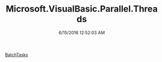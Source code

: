 ﻿---
title: Microsoft.VisualBasic.Parallel.Threads
date: 6/15/2016 12:52:03 AM
---

[BatchTasks](T-Microsoft.VisualBasic.Parallel.Threads.BatchTasks.html)

